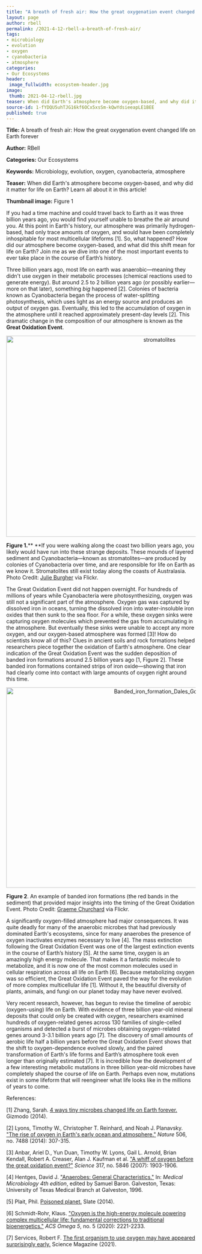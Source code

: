 ```yaml
---
title: "A breath of fresh air: How the great oxygenation event changed life on Earth forever"
layout: page
author: rbell
permalink: /2021-4-12-rbell-a-breath-of-fresh-air/
tags:
- microbiology
- evolution
- oxygen
- cyanobacteria
- atmosphere
categories:
- Our Ecosystems
header:
 image_fullwidth: ecosystem-header.jpg
image:
 thumb: 2021-04-12-rbell.jpg
teaser: When did Earth's atmosphere become oxygen-based, and why did it matter for life on Earth? Learn all about it in this article!
source-id: 1-fYDQU5uhTJG16kf6OCx5xsSm-kQwYdsieeapLE1BEE
published: true
---
```

**Title:** A breath of fresh air: How the great oxygenation event changed life on Earth forever

**Author:** RBell

**Categories:** Our Ecosystems

**Keywords:** Microbiology, evolution, oxygen, cyanobacteria, atmosphere

**Teaser:** When did Earth's atmosphere become oxygen-based, and why did it matter for life on Earth? Learn all about it in this article!

**Thumbnail image:** Figure 1

If you had a time machine and could travel back to Earth as it was three billion years ago, you would find yourself unable to breathe the air around you. At this point in Earth's history, our atmosphere was primarily hydrogen-based, had only trace amounts of oxygen, and would have been completely inhospitable for most multicellular lifeforms [1]. So, what happened? How did our atmosphere become oxygen-based, and what did this shift mean for life on Earth? Join me as we dive into one of the most important events to ever take place in the course of Earth’s history.

Three billion years ago, most life on earth was anaerobic—meaning they didn't use oxygen in their metabolic processes (chemical reactions used to generate energy). But around 2.5 to 2 billion years ago (or possibly earlier—more on that later), something *big* happened [2]. Colonies of bacteria known as Cyanobacteria began the process of water-splitting photosynthesis, which uses light as an energy source and produces an output of oxygen gas. Eventually, this led to the accumulation of oxygen in the atmosphere until it reached approximately present-day levels [2]. This dramatic change in the composition of our atmosphere is known as the **Great Oxidation Event**.

<center><a data-flickr-embed="true" href="https://www.flickr.com/photos/139839751@N06/51090590248/in/dateposted-public/" title="stromatolites"><img src="https://live.staticflickr.com/65535/51090590248_8f4a65ce28_c.jpg" width="799" height="533" alt="stromatolites"></a><script async src="//embedr.flickr.com/assets/client-code.js" charset="utf-8"></script></center>

**Figure 1.**** **If you were walking along the coast two billion years ago, you likely would have run into these strange deposits. These mounds of layered sediment and Cyanobacteria—known as stromatolites—are produced by colonies of Cyanobacteria over time, and are responsible for life on Earth as we know it. Stromatolites still exist today along the coasts of Australasia. Photo Credit: [Julie Burgher](https://www.flickr.com/photos/sunphlo/13921066494) via Flickr.

The Great Oxidation Event did not happen overnight. For hundreds of millions of years while Cyanobacteria were photosynthesizing, oxygen was still not a significant part of the atmosphere. Oxygen gas was captured by dissolved iron in oceans, turning the dissolved iron into water-insoluble iron oxides that then sunk to the sea floor. For a while, these oxygen sinks were capturing oxygen molecules which prevented the gas from accumulating in the atmosphere. But eventually these sinks were unable to accept any more oxygen, and our oxygen-based atmosphere was formed [3]! How do scientists know all of this? Clues in ancient soils and rock formations helped researchers piece together the oxidation of Earth's atmosphere. One clear indication of the Great Oxidation Event was the sudden deposition of banded iron formations around 2.5 billion years ago [1, Figure 2]. These banded iron formations contained strips of iron oxide—showing that iron had clearly come into contact with large amounts of oxygen right around this time.

<center><a data-flickr-embed="true" href="https://www.flickr.com/photos/139839751@N06/51090856085/in/dateposted-public/" title="Banded_iron_formation_Dales_Gorge"><img src="https://live.staticflickr.com/65535/51090856085_8d36aa5894_c.jpg" width="800" height="531" alt="Banded_iron_formation_Dales_Gorge"></a><script async src="//embedr.flickr.com/assets/client-code.js" charset="utf-8"></script></center>

**Figure 2**. An example of banded iron formations (the red bands in the sediment) that provided major insights into the timing of the Great Oxidation Event. Photo Credit: [Graeme Churchard](https://www.flickr.com/photos/graeme/12116315164/) via Flickr.

A significantly oxygen-filled atmosphere had major consequences. It was quite deadly for many of the anaerobic microbes that had previously dominated Earth's ecosystems, since for many anaerobes the presence of oxygen inactivates enzymes necessary to live [4]. The mass extinction following the Great Oxidation Event was one of the largest extinction events in the course of Earth’s history [5]. At the same time, oxygen is an amazingly high energy molecule. That makes it a fantastic molecule to metabolize, and it is now one of the most common molecules used in cellular respiration across all life on Earth [6]. Because metabolizing oxygen was so efficient, the Great Oxidation Event paved the way for the evolution of more complex multicellular life [1]. Without it, the beautiful diversity of plants, animals, and fungi on our planet today may have never evolved.

Very recent research, however, has begun to revise the timeline of aerobic (oxygen-using) life on Earth. With evidence of three billion year-old mineral deposits that could only be created with oxygen, researchers examined hundreds of oxygen-related genes across 130 families of single-celled organisms and detected a burst of microbes obtaining oxygen-related genes around 3-3.1 billion years ago [7]. The discovery of small amounts of aerobic life half a billion years before the Great Oxidation Event shows that the shift to oxygen-dependence evolved slowly, and the paired transformation of Earth's life forms and Earth’s atmosphere took even longer than originally estimated [7]. It is incredible how the development of a few interesting metabolic mutations in three billion year-old microbes have completely shaped the course of life on Earth. Perhaps even now, mutations exist in some lifeform that will reengineer what life looks like in the millions of years to come.

References:

[1] Zhang, Sarah. [4 ways tiny microbes changed life on Earth forever.](https://gizmodo.com/4-ways-tiny-microbes-changed-life-on-earth-forever-1558527578) Gizmodo (2014). 

[2] Lyons, Timothy W., Christopher T. Reinhard, and Noah J. Planavsky. ["The rise of oxygen in Earth's early ocean and atmosphere."](https://www.nature.com/articles/nature13068) *Nature* 506, no. 7488 (2014): 307-315. 

[3] Anbar, Ariel D., Yun Duan, Timothy W. Lyons, Gail L. Arnold, Brian Kendall, Robert A. Creaser, Alan J. Kaufman et al. ["A whiff of oxygen before the great oxidation event?"](https://science.sciencemag.org/content/317/5846/1903) *Science* 317, no. 5846 (2007): 1903-1906. 

[4] Hentges, David J. ["Anaerobes: General Characteristics."](https://www.ncbi.nlm.nih.gov/books/NBK7638/) In: *Medical Microbiology 4th edition*, edited by Samuel Baron. Galveston, Texas: University of Texas Medical Branch at Galveston, 1996.

[5] Plait, Phil. [Poisoned planet.](https://slate.com/technology/2014/07/the-great-oxygenation-event-the-earths-first-mass-extinction.html) Slate (2014).  

[6] Schmidt-Rohr, Klaus. ["Oxygen is the high-energy molecule powering complex multicellular life: fundamental corrections to traditional bioenergetics."](https://pubs.acs.org/doi/10.1021/acsomega.9b03352) *ACS Omega 5*, no. 5 (2020): 2221-2233.

[7] Services, Robert F. [The first organism to use oxygen may have appeared surprisingly early.](https://www.sciencemag.org/news/2021/02/first-organism-use-oxygen-may-have-appeared-surprisingly-early) Science Magazine  (2021). 

